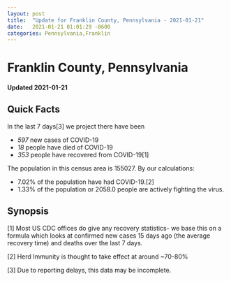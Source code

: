 ```yaml
---
layout: post
title:  "Update for Franklin County, Pennsylvania - 2021-01-21"
date:   2021-01-21 01:01:29 -0600
categories: Pennsylvania,Franklin
---
```


# Franklin County, Pennsylvania
#### Updated 2021-01-21

## Quick Facts

In the last 7 days[3] we project there have been
- *597* new cases of COVID-19
- *18* people have died of COVID-19
- *353* people have recovered from COVID-19[1]

The population in this census area is 155027. By our calculations:
- 7.02% of the population have had COVID-19.[2]
- 1.33% of the population or 2058.0 people are actively fighting the virus.

## Synopsis




[1] Most US CDC offices do give any recovery statistics- we base this on a formula which looks at confirmed new cases
15 days ago (the average recovery time) and deaths over the last 7 days.

[2] Herd Immunity is thought to take effect at around ~70-80%

[3] Due to reporting delays, this data may be incomplete.
 
    